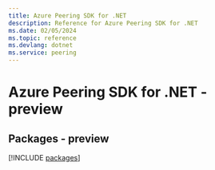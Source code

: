 ```yaml
---
title: Azure Peering SDK for .NET
description: Reference for Azure Peering SDK for .NET
ms.date: 02/05/2024
ms.topic: reference
ms.devlang: dotnet
ms.service: peering
---
```

# Azure Peering SDK for .NET - preview
## Packages - preview
[!INCLUDE [packages](peering-index.md)]